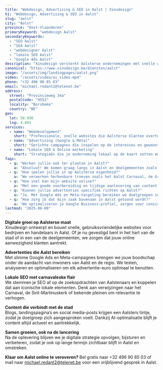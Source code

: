 ```yaml
---
title: "Webdesign, Advertising & SEO in Aalst | Xinudesign"
h1: "Webdesign, Advertising & SEO in Aalst"
slug: "aalst"
city: "Aalst"
province: "Oost-Vlaanderen"
primaryKeyword: "webdesign Aalst"
secondaryKeywords:
  - "SEO Aalst"
  - "SEA Aalst"
  - "webdesigner Aalst"
  - "lokale SEO Aalst"
  - "Google Ads Aalst"
description: "Xinudesign versterkt Aalsterse ondernemingen met snelle websites, slimme advertenties en lokale SEO die inspeelt op de stad én haar inwoners."
canonical: "https://www.xinudesign.be/diensten/aalst"
image: "/assets/img/landingpages/aalst.png"
video: "/assets/video/ai_video.mp4"
phone: "+32 496 90 85 03"
email: "michael.redant2@telenet.be"
address:
  street: "Provincieweg 34a"
  postalCode: "9552"
  locality: "Borsbeke"
  country: "BE"
geo:
  lat: 50.936
  lng: 4.041
services:
  - name: "Webdevelopment"
    short: "Professionele, snelle websites die Aalsterse klanten overtuigen en in Google scoren."
  - name: "Advertising (Google & Meta)"
    short: "Gerichte campagnes die inspelen op de interesses en gewoonten van Aalstenaars."
  - name: "Lokale SEO & Online marketing"
    short: "Strategieën die je onderneming lokaal op de kaart zetten en leads genereren."
faqs:
  - q: "Werken jullie ook ter plaatse in Aalst?"
    a: "Absoluut! We komen graag langs in Aalst en deelgemeenten zoals Meldert, Erembodegem en Hofstade voor een persoonlijk overleg."
  - q: "Hoe spelen jullie in op Aalsterse eigenheid?"
    a: "We verwerken herkenbare troeven zoals het Aalst Carnaval, de Grote Markt en lokale evenementen in je online content voor maximale herkenning."
  - q: "Hoe snel kan mijn website online?"
    a: "Met een goede voorbereiding en tijdige aanlevering van content staat jouw site vaak binnen 2 tot 3 weken live."
  - q: "Kunnen jullie advertenties specifiek richten op Aalst?"
    a: "Ja. Met Google Ads en Meta-targeting bereiken we doelgroepen in Aalst en omliggende regio’s."
  - q: "Hoe zorg ik dat mijn zaak bovenaan in Aalst getoond wordt?"
    a: "We optimaliseren je Google Business-profiel, zorgen voor consistente NAP-gegevens, bouwen lokale backlinks en verwerken trefwoorden zoals 'webdesigner Aalst' in je content."
lastmod: "2025-08-09"
---
```


**Digitale groei op Aalsterse maat**  
Xinudesign ontwerpt en bouwt snelle, gebruiksvriendelijke websites voor bedrijven en handelaars in Aalst. Of je nu gevestigd bent in het hart van de stad of in een van de deelgemeenten, we zorgen dat jouw online aanwezigheid klanten aantrekt.

**Advertenties die Aalst bereiken**  
Met slimme Google Ads en Meta-campagnes brengen we jouw boodschap onder de aandacht van inwoners van Aalst en de regio. We testen, analyseren en optimaliseren om elk advertentie-euro optimaal te benutten.

**Lokale SEO met carnavaleske flair**  
We stemmen je SEO af op de zoekopdrachten van Aalstenaars en koppelen dat aan iconische lokale elementen. Denk aan verwijzingen naar het Carnaval, de Sint-Martinuskerk of bekende pleinen om relevantie te verhogen.

**Content die verbindt met de stad**  
Blogs, landingspagina’s en social media-posts krijgen een Aalsters tintje, zodat je doelgroep zich aangesproken voelt. Dankzij AI-optimalisatie blijft je content altijd actueel en aantrekkelijk.

**Samen groeien, ook na de lancering**  
Na de oplevering blijven we je digitale strategie opvolgen, bijsturen en verbeteren, zodat je ook op lange termijn zichtbaar blijft in Aalst en omstreken.

**Klaar om Aalst online te veroveren?**
Bel gratis naar +32 496 90 85 03 of mail naar michael.redant2@telenet.be voor een vrijblijvend gesprek in Aalst.
